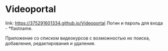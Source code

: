 # Videoportal
link: https://375291601334.github.io/Videoportal
Логин и пароль для входа - *flastname.

Приложение со списком видеокурсов с возможностью их поиска, добавления, редактирования и удаления.
